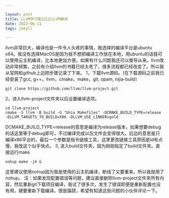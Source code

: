 ```yaml
---

layout: post
title: LLVM学习笔记1之LLVM编译
date: 2022-06-11
tags: jekyll

---
```

llvm非常巨大，编译也是一件令人头疼的事情，我选择的编译平台是ubuntu x64。我没有选择MacOS是因为我不想把编译工作放在本地，用ubuntu的话我可以使用云主机编译，比本地更加方便。如果有什么问题我还可以推导从来。llvm改动非常频繁，之前有介绍llvm的书籍已经太老了，很多流程都已经改变了。所以我从官网和github上边把步骤记录了下来。
1，下载llvm源码。(在下载源码之前我已经安装了gcc, g++，llvm，cmake，make，git, opam, nijia-build）
    
```
git clone https://github.com/llvm/llvm-project.git

```
2，进入llvm-project文件夹以后设置编译选项。

```
cd llvm-project
cmake -S llvm -B build -G "Unix Makefiles" -DCMAKE_BUILD_TYPE=release -DLLVM_TARGETS_TO_BUILD=X86 -DLLVM_USE_LINKER=gold
```
DCMAKE_BUILD_TYPE=release的意思是编译为release版本，如果想要debug的话这里等于debug即可，不过编译完成以后文件会变得很大。后边的意思是只编译x86平台的，最后一个参数是指令链接工具，这里更改链接工具原因是ld有点慢，我改这个似乎快点。
3, 进入build文件夹，因为刚刚指定了build文件夹。直接运行make

```
nohup make -j4 &
```
这里建议使用nohup因为我是使用的云主机编译，断线了又要重来，所以我就用了nohup。
注：如果发现配置错误等问题，建议直接删除llvm-project文件夹所有内容，然后重新git下载项目编译，我试了很多次，发生了错误即便是重新配置也没有用，硬要重新下载编译。很是蹊跷，希望有知道这些问题的小伙伴评论一下。
